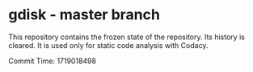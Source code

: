 # gdisk - master branch

This repository contains the frozen state of the repository.
Its history is cleared. It is used only for static code
analysis with Codacy.

Commit Time: 1719018498